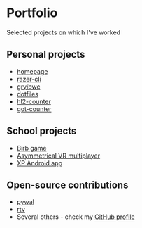 # Portfolio
Selected projects on which I've worked

## Personal projects
- [homepage](https://github.com/LoLei/lolei.github.io)
- [razer-cli](https://github.com/LoLei/razer-cli)
- [gryibwc](https://github.com/LoLei/gryibwc)
- [dotfiles](https://github.com/LoLei/dotfiles)
- [hl2-counter](https://github.com/LoLei/hl2-counter)
- [got-counter](https://github.com/LoLei/got-counter)

## School projects
- [Birb game](https://tulsd.itch.io/birb)
- [Asymmetrical VR multiplayer](https://tulsd.itch.io/gdd2)
- [XP Android app](https://github.com/LoLei/sw-ss16)

## Open-source contributions
- [pywal](https://github.com/dylanaraps/pywal)
- [rtv](https://github.com/michael-lazar/rtv)
- Several others - check my [GitHub profile](https://github.com/LoLei)

